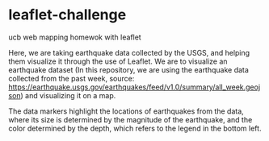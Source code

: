 # leaflet-challenge
ucb web mapping homewok with leaflet

Here, we are taking earthquake data collected by the USGS, and helping them visualize it through the use of Leaflet. We are to visualize an earthquake dataset (In this repository, we are using the earthquake data collected from the past week, source: https://earthquake.usgs.gov/earthquakes/feed/v1.0/summary/all_week.geojson) and visualizing it on a map. 

The data markers highlight the locations of earthquakes from the data, where its size is determined by the magnitude of the earthquake, and the color determined by the depth, which refers to the legend in the bottom left.